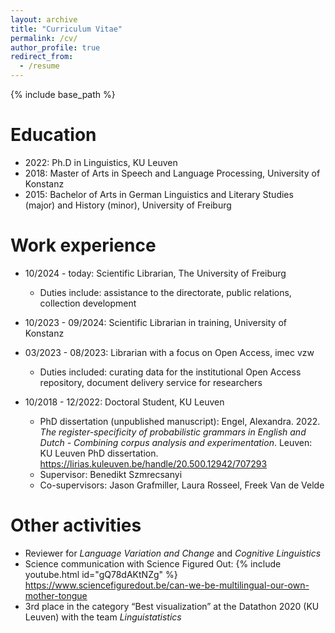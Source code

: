 ```yaml
---
layout: archive
title: "Curriculum Vitae"
permalink: /cv/
author_profile: true
redirect_from:
  - /resume
---
```


{% include base_path %}

Education
======
* 2022: Ph.D in Linguistics, KU Leuven
* 2018: Master of Arts in Speech and Language Processing, University of Konstanz
* 2015: Bachelor of Arts in German Linguistics and Literary Studies (major) and History (minor), University of Freiburg

Work experience
======
* 10/2024 - today: Scientific Librarian, The University of Freiburg
   * Duties include: assistance to the directorate, public relations, collection development
     
* 10/2023 - 09/2024: Scientific Librarian in training, University of Konstanz

* 03/2023 - 08/2023: Librarian with a focus on Open Access, imec vzw
  * Duties included: curating data for the institutional Open Access repository, document delivery service for researchers

* 10/2018 - 12/2022: Doctoral Student, KU Leuven
  * PhD dissertation (unpublished manuscript): Engel, Alexandra. 2022. *The register-specificity of probabilistic grammars in English and Dutch - Combining corpus analysis and experimentation*. Leuven: KU Leuven PhD dissertation. <a href="https://lirias.kuleuven.be/handle/20.500.12942/707293">https://lirias.kuleuven.be/handle/20.500.12942/707293</a>
  * Supervisor: Benedikt Szmrecsanyi
  * Co-supervisors: Jason Grafmiller, Laura Rosseel, Freek Van de Velde
  

Other activities
======
* Reviewer for *Language Variation and Change* and *Cognitive Linguistics*
* Science communication with Science Figured Out: 
{% include youtube.html id="gQ78dAKtNZg" %}
<a href="https://www.sciencefiguredout.be/can-we-be-multilingual-our-own-mother-tongue">https://www.sciencefiguredout.be/can-we-be-multilingual-our-own-mother-tongue</a>
* 3rd place in the category “Best visualization” at the Datathon 2020 (KU Leuven) with the team *Linguistatistics*

  
